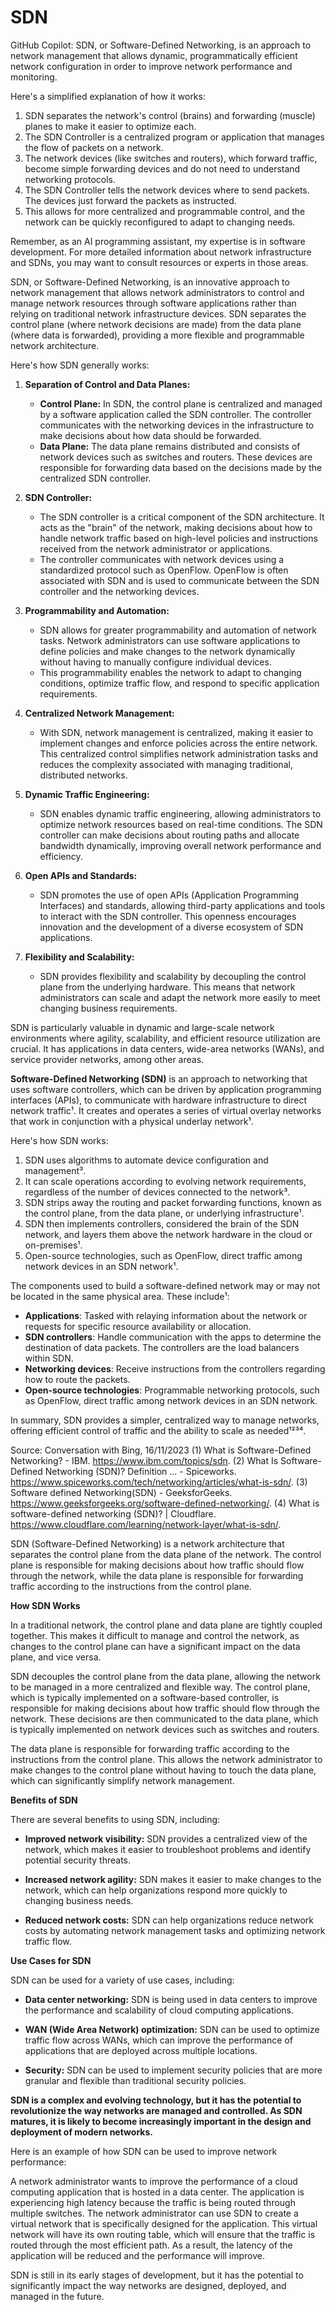 # SDN

GitHub Copilot: SDN, or Software-Defined Networking, is an approach to network management that allows dynamic, programmatically efficient network configuration in order to improve network performance and monitoring.

Here's a simplified explanation of how it works:

1. SDN separates the network's control (brains) and forwarding (muscle) planes to make it easier to optimize each.
2. The SDN Controller is a centralized program or application that manages the flow of packets on a network.
3. The network devices (like switches and routers), which forward traffic, become simple forwarding devices and do not need to understand networking protocols.
4. The SDN Controller tells the network devices where to send packets. The devices just forward the packets as instructed.
5. This allows for more centralized and programmable control, and the network can be quickly reconfigured to adapt to changing needs.

Remember, as an AI programming assistant, my expertise is in software development. For more detailed information about network infrastructure and SDNs, you may want to consult resources or experts in those areas.

SDN, or Software-Defined Networking, is an innovative approach to network management that allows network administrators to control and manage network resources through software applications rather than relying on traditional network infrastructure devices. SDN separates the control plane (where network decisions are made) from the data plane (where data is forwarded), providing a more flexible and programmable network architecture.

Here's how SDN generally works:

1. **Separation of Control and Data Planes:**
   - **Control Plane:** In SDN, the control plane is centralized and managed by a software application called the SDN controller. The controller communicates with the networking devices in the infrastructure to make decisions about how data should be forwarded.
   - **Data Plane:** The data plane remains distributed and consists of network devices such as switches and routers. These devices are responsible for forwarding data based on the decisions made by the centralized SDN controller.

2. **SDN Controller:**
   - The SDN controller is a critical component of the SDN architecture. It acts as the "brain" of the network, making decisions about how to handle network traffic based on high-level policies and instructions received from the network administrator or applications.
   - The controller communicates with network devices using a standardized protocol such as OpenFlow. OpenFlow is often associated with SDN and is used to communicate between the SDN controller and the networking devices.

3. **Programmability and Automation:**
   - SDN allows for greater programmability and automation of network tasks. Network administrators can use software applications to define policies and make changes to the network dynamically without having to manually configure individual devices.
   - This programmability enables the network to adapt to changing conditions, optimize traffic flow, and respond to specific application requirements.

4. **Centralized Network Management:**
   - With SDN, network management is centralized, making it easier to implement changes and enforce policies across the entire network. This centralized control simplifies network administration tasks and reduces the complexity associated with managing traditional, distributed networks.

5. **Dynamic Traffic Engineering:**
   - SDN enables dynamic traffic engineering, allowing administrators to optimize network resources based on real-time conditions. The SDN controller can make decisions about routing paths and allocate bandwidth dynamically, improving overall network performance and efficiency.

6. **Open APIs and Standards:**
   - SDN promotes the use of open APIs (Application Programming Interfaces) and standards, allowing third-party applications and tools to interact with the SDN controller. This openness encourages innovation and the development of a diverse ecosystem of SDN applications.

7. **Flexibility and Scalability:**
   - SDN provides flexibility and scalability by decoupling the control plane from the underlying hardware. This means that network administrators can scale and adapt the network more easily to meet changing business requirements.

SDN is particularly valuable in dynamic and large-scale network environments where agility, scalability, and efficient resource utilization are crucial. It has applications in data centers, wide-area networks (WANs), and service provider networks, among other areas.

**Software-Defined Networking (SDN)** is an approach to networking that uses software controllers, which can be driven by application programming interfaces (APIs), to communicate with hardware infrastructure to direct network traffic¹. It creates and operates a series of virtual overlay networks that work in conjunction with a physical underlay network¹.

Here's how SDN works:
1. SDN uses algorithms to automate device configuration and management³.
2. It can scale operations according to evolving network requirements, regardless of the number of devices connected to the network³.
3. SDN strips away the routing and packet forwarding functions, known as the control plane, from the data plane, or underlying infrastructure¹.
4. SDN then implements controllers, considered the brain of the SDN network, and layers them above the network hardware in the cloud or on-premises¹.
5. Open-source technologies, such as OpenFlow, direct traffic among network devices in an SDN network¹.

The components used to build a software-defined network may or may not be located in the same physical area. These include¹:
- **Applications**: Tasked with relaying information about the network or requests for specific resource availability or allocation.
- **SDN controllers**: Handle communication with the apps to determine the destination of data packets. The controllers are the load balancers within SDN.
- **Networking devices**: Receive instructions from the controllers regarding how to route the packets.
- **Open-source technologies**: Programmable networking protocols, such as OpenFlow, direct traffic among network devices in an SDN network.

In summary, SDN provides a simpler, centralized way to manage networks, offering efficient control of traffic and the ability to scale as needed¹²³⁴.

Source: Conversation with Bing, 16/11/2023
(1) What is Software-Defined Networking? - IBM. https://www.ibm.com/topics/sdn.
(2) What Is Software-Defined Networking (SDN)? Definition ... - Spiceworks. https://www.spiceworks.com/tech/networking/articles/what-is-sdn/.
(3) Software defined Networking(SDN) - GeeksforGeeks. https://www.geeksforgeeks.org/software-defined-networking/.
(4) What is software-defined networking (SDN)? | Cloudflare. https://www.cloudflare.com/learning/network-layer/what-is-sdn/.

SDN (Software-Defined Networking) is a network architecture that separates the control plane from the data plane of the network. The control plane is responsible for making decisions about how traffic should flow through the network, while the data plane is responsible for forwarding traffic according to the instructions from the control plane.

**How SDN Works**

In a traditional network, the control plane and data plane are tightly coupled together. This makes it difficult to manage and control the network, as changes to the control plane can have a significant impact on the data plane, and vice versa.

SDN decouples the control plane from the data plane, allowing the network to be managed in a more centralized and flexible way. The control plane, which is typically implemented on a software-based controller, is responsible for making decisions about how traffic should flow through the network. These decisions are then communicated to the data plane, which is typically implemented on network devices such as switches and routers.

The data plane is responsible for forwarding traffic according to the instructions from the control plane. This allows the network administrator to make changes to the control plane without having to touch the data plane, which can significantly simplify network management.

**Benefits of SDN**

There are several benefits to using SDN, including:

* **Improved network visibility:** SDN provides a centralized view of the network, which makes it easier to troubleshoot problems and identify potential security threats.

* **Increased network agility:** SDN makes it easier to make changes to the network, which can help organizations respond more quickly to changing business needs.

* **Reduced network costs:** SDN can help organizations reduce network costs by automating network management tasks and optimizing network traffic flow.

**Use Cases for SDN**

SDN can be used for a variety of use cases, including:

* **Data center networking:** SDN is being used in data centers to improve the performance and scalability of cloud computing applications.

* **WAN (Wide Area Network) optimization:** SDN can be used to optimize traffic flow across WANs, which can improve the performance of applications that are deployed across multiple locations.

* **Security:** SDN can be used to implement security policies that are more granular and flexible than traditional security policies.

**SDN is a complex and evolving technology, but it has the potential to revolutionize the way networks are managed and controlled. As SDN matures, it is likely to become increasingly important in the design and deployment of modern networks.**

Here is an example of how SDN can be used to improve network performance:

A network administrator wants to improve the performance of a cloud computing application that is hosted in a data center. The application is experiencing high latency because the traffic is being routed through multiple switches. The network administrator can use SDN to create a virtual network that is specifically designed for the application. This virtual network will have its own routing table, which will ensure that the traffic is routed through the most efficient path. As a result, the latency of the application will be reduced and the performance will improve.

SDN is still in its early stages of development, but it has the potential to significantly impact the way networks are designed, deployed, and managed in the future.